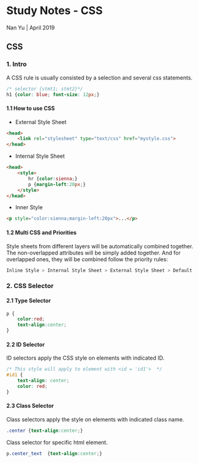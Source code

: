 # Study Notes - CSS
Nan Yu | April 2019   
  
## CSS

### 1. Intro

A CSS rule is usually consisted by a selection and several css statements.
```css
/* selector {stmt1; stmt2}*/
h1 {color: blue; font-size: 12px;}
```
#### 1.1 How to use CSS
- External Style Sheet
```html
<head>
	<link rel="stylesheet" type="text/css" href="mystyle.css">  
</head>
```

- Internal Style Sheet
```html
<head>
	<style>
		hr {color:sienna;} 
		p {margin-left:20px;} 
	</style>
</head>
```

- Inner Style
```html
<p style="color:sienna;margin-left:20px">...</p>
```

#### 1.2 Multi CSS and Priorities
Style sheets from different layers will be automatically combined together. The non-overlapped attributes will be simply added together. And for overlapped ones, they will be combined follow the priority rules:
 ```python
 Inline Style > Internal Style Sheet > External Style Sheet > Default
```

### 2. CSS Selector
#### 2.1 Type Selector
```css
p {  
	color:red;  
	text-align:center;  
}
```

#### 2.2 ID Selector 
ID selectors apply the CSS style on elements with indicated ID.
```css
/* This style will apply to element with <id = 'id1'>  */
#id1 {
	text-align: center;
	color: red;
}
```

#### 2.3 Class Selector
Class selectors apply the style on elements with indicated class name.
```css
.center {text-align:center;}
```
Class selector for specific html element.
```css
p.center_text  {text-align:center;}
```
<!--stackedit_data:
eyJoaXN0b3J5IjpbMTQzOTE4Njg5MV19
-->